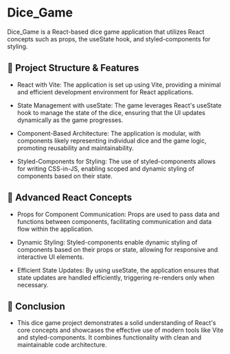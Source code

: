 # Dice_Game 

Dice_Game is a React-based dice game application that utilizes React concepts such as props, the useState hook, and styled-components for styling.




## 🔧 Project Structure & Features

- React with Vite: The application is set up using Vite, providing a minimal and efficient development environment for React applications.​

- State Management with useState: The game leverages React's useState hook to manage the state of the dice, ensuring that the UI updates dynamically as the game progresses.​

- Component-Based Architecture: The application is modular, with components likely representing individual dice and the game logic, promoting reusability and maintainability.​

- Styled-Components for Styling: The use of styled-components allows for writing CSS-in-JS, enabling scoped and dynamic styling of components based on their state.​



## 🧠 Advanced React Concepts

- Props for Component Communication: Props are used to pass data and functions between components, facilitating communication and data flow within the application.​

- Dynamic Styling: Styled-components enable dynamic styling of components based on their props or state, allowing for responsive and interactive UI elements.​

- Efficient State Updates: By using useState, the application ensures that state updates are handled efficiently, triggering re-renders only when necessary.


## 📌 Conclusion
- This dice game project demonstrates a solid understanding of React's core concepts and showcases the effective use of modern tools like Vite and styled-components. It combines functionality with clean and maintainable code architecture.

